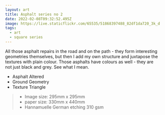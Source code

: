 ```yaml
---
layout: art
title: Asphalt series no 2
date: 2022-02-08T09:32:52.495Z
image: https://live.staticflickr.com/65535/51868397488_82df1da720_3k_d.jpg
tags:
  - art
  - square series
---
```

All those asphalt repairs in the road and on the path - they form interesting geometries themselves, but then I add my own structure and juxtapose the textures with plain colour. Those asphalts have colours as well - they are not just black and grey. See what I mean.

* Asphalt Altered
* Ground Geometry
* Texture Triangle

> - Image size: 295mm x 295mm
> - paper size: 330mm x 440mm
> - Hannamuelle German etching 310 gsm 